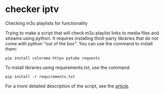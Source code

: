 # checker iptv
Checking m3u playlists for functionality


Trying to make a script that will check m3u playlist links to media files and streams using python.
It requires installing third-party libraries that do not come with python "out of the box". You can use the command to install them:

`pip install colorama httpx pytube requests`

To install libraries using requirements.txt, use the command:

`pip install -r requirements.txt`

For a more detailed description of the script, see the [article](https://codeby.net/threads/nemnogo-ob-iptv-ili-proverka-m3u-s-pomoschju-python-chast-02.81159/).
